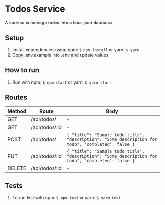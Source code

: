 # Todos Service

A service to manage todos into a local json database

## Setup

1. Install dependencies using npm: `$ npm install` or yarn: `$ yarn`
2. Copy .env.example into .env and update values

## How to run

1. Run with npm: `$ npm start` or yarn: `$ yarn start`

## Routes

| Method | Route          | Body                                                                                               |
| ------ | -------------- | -------------------------------------------------------------------------------------------------- |
| GET    | /api/todos/    | -                                                                                                  |
| GET    | /api/todos/:id | -                                                                                                  |
| POST   | /api/todos/    | `{ "title": "Sample todo title", "description": "Some description for todo", "completed": false }` |
| PUT    | /api/todos/:id | `{ "title": "Sample todo title", "description": "Some description for todo", "completed": false }` |
| DELETE | /api/todos/:id | -                                                                                                  |

## Tests

1. To run test with npm: `$ npm test` or yarn: `$ yarn test`
